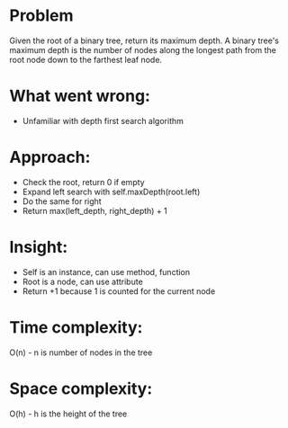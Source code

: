 # Problem
Given the root of a binary tree, return its maximum depth.
A binary tree's maximum depth is the number of nodes along the longest path from the root node down to the farthest leaf node.

# What went wrong:
- Unfamiliar with depth first search algorithm

# Approach:
- Check the root, return 0 if empty
- Expand left search with self.maxDepth(root.left)
- Do the same for right
- Return max(left_depth, right_depth) + 1

# Insight:
- Self is an instance, can use method, function
- Root is a node, can use attribute
- Return +1 because 1 is counted for the current node

# Time complexity:
O(n) - n is number of nodes in the tree

# Space complexity:
O(h) - h is the height of the tree